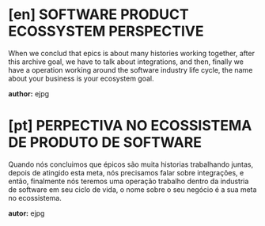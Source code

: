 # [en] SOFTWARE PRODUCT ECOSSYSTEM PERSPECTIVE
When we conclud that epics is about many histories working together, after this archive goal,
we have to talk about integrations, and then, finally we have a operation working around the
software industry life cycle, the name about your business is your ecosystem goal.

**author:** ejpg

# [pt] PERPECTIVA NO ECOSSISTEMA DE PRODUTO DE SOFTWARE
Quando nós concluimos que épicos são muita historias trabalhando juntas, depois de atingido esta meta,
nós precisamos falar sobre integrações, e então, finalmente nós teremos uma operação trabalho dentro da
industria de software em seu ciclo de vida, o nome sobre o seu negócio é a sua meta no ecossistema.

**autor:** ejpg

